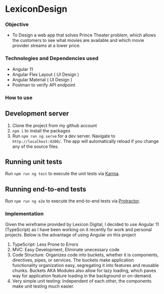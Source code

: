 # LexiconDesign

### Objective

* To Design a web app that solves Prince Theater problem, 
which allows the customers to see what movies are available and which movie provider streams at a lower price.


### Technologies and Dependencies used

* Angular 11
* Angular Flex Layout ( UI Design )
* Angular Material ( UI Design )
* Postman to verify API endpoint

### How to use

## Development server

1. Clone the project from my github account 
2. `npm i` to install the packages
3. Run `npm run ng serve` for a dev server. Navigate to `http://localhost:4200/`. The app will automatically reload if you change any of the source files.

## Running unit tests

Run `npm run ng test` to execute the unit tests via [Karma](https://karma-runner.github.io).

## Running end-to-end tests

Run `npm run ng e2e` to execute the end-to-end tests via [Protractor](http://www.protractortest.org/).


### Implementation 

Given the wireframe provided by Lexicon Digital, I decided to use Angular 11 (TypeScript) as I have been working on it recently for work and personal projects.
Below is the advantage of using Angular on this project

1. TypeScript: Less Prone to Errors
2. MVC: Easy Development, Eliminate unecessary code
3. Code Structure: Organizes code into buckets, whether it is components, directives, pipes, or services. The buckets make application functionality organization easy, segregating it into features and reusable chunks. Buckets AKA Modules also allow for lazy loading, which paves way for application feature loading in the background or on-demand.
4. Very simple unit testing: Independent of each other, the components make unit testing much easier.






